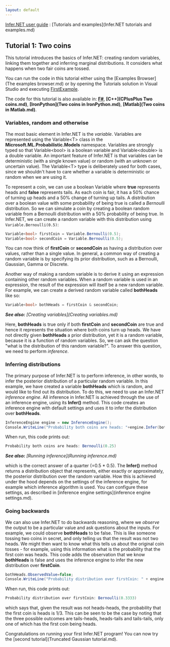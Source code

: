 ```yaml
---
layout: default
---
```

[Infer.NET user guide](index.md) : [Tutorials and examples](Infer.NET tutorials and examples.md)

## Tutorial 1: Two coins

This tutorial introduces the basics of Infer.NET: creating random variables, linking them together and inferring marginal distributions. It considers what happens when two fair coins are tossed. 

You can run the code in this tutorial either using the [Examples Browser](The examples browser.md) or by opening the Tutorials solution in Visual Studio and executing [FirstExample](https://github.com/dotnet/infer/blob/master/src/Tutorials/FirstExample.cs).

The code for this tutorial is also available in: **[F#](https://github.com/dotnet/infer/blob/master/test/TestFSharp/TwoCoins.fs)**, **[C++](CPlusPlus Two coins.md)**, **[IronPython](Two coins in IronPython.md)**, **[Matlab](Two coins in Matlab.md)**.

### Variables, random and otherwise

The most basic element in Infer.NET is the _variable_. Variables are represented using the Variable<T\> class in the **Microsoft.ML.Probabilistic.Models** namespace. Variables are strongly typed so that Variable<bool\> is a boolean variable and Variable<double\> is a double variable. An important feature of Infer.NET is that variables can be deterministic (with a single known value) or random (with an unknown or uncertain value). The Variable<T\> type is deliberately used for both cases, since we shouldn't have to care whether a variable is deterministic or random when we are using it.

To represent a coin, we can use a boolean Variable where **true** represents heads and **false** represents tails. As each coin is fair, it has a 50% chance of turning up heads and a 50% change of turning up tails. A distribution over a boolean value with some probability of being true is called a _Bernoulli_ distribution. So we can simulate a coin by creating a boolean random variable from a Bernoulli distribution with a 50% probability of being true. In Infer.NET, we can create a random variable with this distribution using `Variable.Bernoulli(0.5)`:

```csharp
Variable<bool> firstCoin = Variable.Bernoulli(0.5);  
Variable<bool> secondCoin = Variable.Bernoulli(0.5);
```

You can now think of **firstCoin** or **secondCoin** as having a distribution over values, rather than a single value. In general, a common way of creating a random variable is by specifying its prior distribution, such as a Bernoulli, Gaussian, Gamma or Discrete.

Another way of making a random variable is to derive it using an expression containing other random variables. When a random variable is used in an expression, the result of the expression will itself be a new random variable. For example, we can create a derived random variable called **bothHeads** like so:

```csharp
Variable<bool> bothHeads = firstCoin & secondCoin;
```

_**See also:** [Creating variables](Creating variables.md)_

Here, **bothHeads** is true only if both **firstCoin** and **secondCoin** are true and hence it represents the situation where both coins turn up heads. We have not directly given **bothHeads** a prior distribution, yet it is a random variable, because it is a function of random variables. So, we can ask the question "what is the distribution of this random variable?". To answer this question, we need to perform _inference_.

### Inferring distributions

The primary purpose of Infer.NET is to perform inference, in other words, to infer the posterior distribution of a particular random variable. In this example, we have created a variable **bothHeads** which is random, and would like to find out its distribution. To do this, we need to use an Infer.NET _inference engine_. All inference in Infer.NET is achieved through the use of an inference engine, using its **Infer()** method. This code creates an inference engine with default settings and uses it to infer the distribution over **bothHeads**.

```csharp
InferenceEngine engine = new InferenceEngine();  
Console.WriteLine("Probability both coins are heads: "+engine.Infer(bothHeads));
```

When run, this code prints out:

```csharp
Probability both coins are heads: Bernoulli(0.25)
```

_**See also:** [Running inference](Running inference.md)_

which is the correct answer of a quarter (=0.5 * 0.5). The **Infer()** method returns a distribution object that represents, either exactly or approximately, the posterior distribution over the random variable. How this is achieved under the hood depends on the settings of the inference engine, for example which inference algorithm is used. You can configure these settings, as described in [inference engine settings](inference engine settings.md).

### Going backwards

We can also use Infer.NET to do backwards reasoning, where we _observe_ the output to be a particular value and ask questions about the inputs. For example, we could observe **bothHeads** to be false. This is like someone tossing two coins in secret, and only telling us that the result was not two heads. We might then want to know what this tells us about the original coin tosses - for example, using this information what is the probability that the first coin was heads. This code adds the observation that we know **bothHeads** is false and uses the inference engine to infer the new distribution over **firstCoin**.

```csharp
bothHeads.ObservedValue=false;  
Console.WriteLine("Probability distribution over firstCoin: " + engine.Infer(firstCoin));
```

When run, this code prints out:

```csharp
Probability distribution over firstCoin: Bernoulli(0.3333)
```

which says that, given the result was not heads-heads, the probability that the first coin is heads is 1/3. This can be seen to be the case by noting that the three possible outcomes are tails-heads, heads-tails and tails-tails, only one of which has the first coin being heads.

Congratulations on running your first Infer.NET program! You can now try the [second tutorial](Truncated Gaussian tutorial.md).
